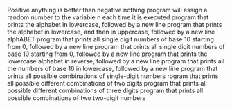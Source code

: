 Positive anything is better than negative nothing
program will assign a random number to the variable n each time it is executed
program that prints the alphabet in lowercase, followed by a new line
program that prints the alphabet in lowercase, and then in uppercase, followed by a new line
alphABET
program that prints all single digit numbers of base 10 starting from 0, followed by a new line
program that prints all single digit numbers of base 10 starting from 0, followed by a new line
program that prints the lowercase alphabet in reverse, followed by a new line
program that prints all the numbers of base 16 in lowercase, followed by a new line
program that prints all possible combinations of single-digit numbers
rogram that prints all possible different combinations of two digits
program that prints all possible different combinations of three digits
program that prints all possible combinations of two two-digit numbers
